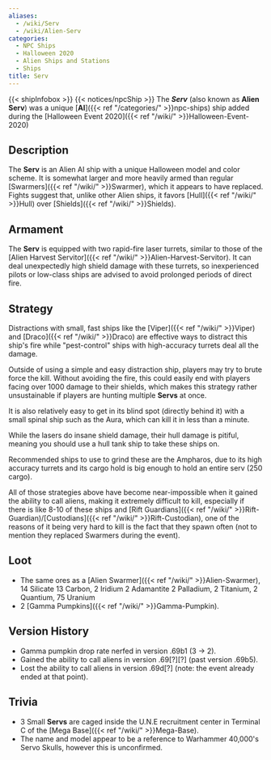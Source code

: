 ```yaml
---
aliases:
  - /wiki/Serv
  - /wiki/Alien-Serv
categories:
  - NPC Ships
  - Halloween 2020
  - Alien Ships and Stations
  - Ships
title: Serv
---
```


{{< shipInfobox >}} {{< notices/npcShip >}} The **_Serv_** (also known as **Alien Serv**) was a unique [**AI**]({{< ref "/categories/" >}}npc-ships) ship added during the [Halloween Event 2020]({{< ref "/wiki/" >}}Halloween-Event-2020)

## Description

The **Serv** is an Alien AI ship with a unique Halloween model and color scheme. It is somewhat larger and more heavily armed than regular [Swarmers]({{< ref "/wiki/" >}}Swarmer), which it appears to have replaced. Fights suggest that, unlike other Alien ships, it favors [Hull]({{< ref "/wiki/" >}}Hull) over [Shields]({{< ref "/wiki/" >}}Shields).

## Armament

The **Serv** is equipped with two rapid-fire laser turrets, similar to those of the [Alien Harvest Servitor]({{< ref "/wiki/" >}}Alien-Harvest-Servitor). It can deal unexpectedly high shield damage with these turrets, so inexperienced pilots or low-class ships are advised to avoid prolonged periods of direct fire.

## Strategy

Distractions with small, fast ships like the [Viper]({{< ref "/wiki/" >}}Viper) and [Draco]({{< ref "/wiki/" >}}Draco) are effective ways to distract this ship's fire while "pest-control" ships with high-accuracy turrets deal all the damage.

Outside of using a simple and easy distraction ship, players may try to brute force the kill. Without avoiding the fire, this could easily end with players facing over 1000 damage to their shields, which makes this strategy rather unsustainable if players are hunting multiple **Servs** at once.

It is also relatively easy to get in its blind spot (directly behind it) with a small spinal ship such as the Aura, which can kill it in less than a minute.

While the lasers do insane shield damage, their hull damage is pitiful, meaning you should use a hull tank ship to take these ships on.

Recommended ships to use to grind these are the Ampharos, due to its high accuracy turrets and its cargo hold is big enough to hold an entire serv (250 cargo).

All of those strategies above have become near-impossible when it gained the ability to call aliens, making it extremely difficult to kill, especially if there is like 8-10 of these ships and [Rift Guardians]({{< ref "/wiki/" >}}Rift-Guardian)/[Custodians]({{< ref "/wiki/" >}}Rift-Custodian), one of the reasons of it being very hard to kill is the fact that they spawn often (not to mention they replaced Swarmers during the event).

## Loot

- The same ores as a [Alien Swarmer]({{< ref "/wiki/" >}}Alien-Swarmer), 14 Silicate 13 Carbon, 2 Iridium 2 Adamantite 2 Palladium, 2 Titanium, 2 Quantium, 75 Uranium
- 2 [Gamma Pumpkins]({{< ref "/wiki/" >}}Gamma-Pumpkin).

## Version History

- Gamma pumpkin drop rate nerfed in version .69b1 (3 -> 2).
- Gained the ability to call aliens in version .69[?][?] (past version .69b5).
- Lost the ability to call aliens in version .69d[?] (note: the event already ended at that point).

## Trivia

- 3 Small **Servs** are caged inside the U.N.E recruitment center in Terminal C of the [Mega Base]({{< ref "/wiki/" >}}Mega-Base).
- The name and model appear to be a reference to Warhammer 40,000's Servo Skulls, however this is unconfirmed.
